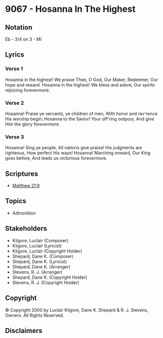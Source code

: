 # 9067 - Hosanna In The Highest

## Notation

Eb - 3/4 on 3 - MI

## Lyrics

### Verse 1

Hosanna in the highest! We praise Thee, O God, Our Maker, Redeemer, Our hope and reward. Hosanna in the highest! We bless and adore, Our spirits rejoicing forevermore.

### Verse 2

Hosanna! Praise ye servants, ye children of men, With honor and rev'rence His worship begin; Hosanna to the Savior! Your off'ring outpour, And give Him the glory forevermore.

### Verse 3

Hosanna! Sing ye people, All nations give praise! His judgments are righteous, How perfect His ways! Hosanna! Marching onward, Our King goes before, And leads us victorious forevermore. 


## Scriptures

- [Matthew 21:9](https://www.biblegateway.com/passage/?search=Matthew%2021%3A9)

## Topics

- Admonition

## Stakeholders

- Kilgore, Luclair (Composer)
- Kilgore, Luclair (Lyricist)
- Kilgore, Luclair (Copyright Holder)
- Shepard, Dane K. (Composer)
- Shepard, Dane K. (Lyricist)
- Shepard, Dane K. (Arranger)
- Stevens, R. J. (Arranger)
- Shepard, Dane K. (Copyright Holder)
- Stevens, R. J. (Copyright Holder)

## Copyright

© Copyright 2000 by Luclair Kilgore, Dane K. Shepard & R. J. Stevens, Owners. All Rights Reserved.


## Disclaimers


